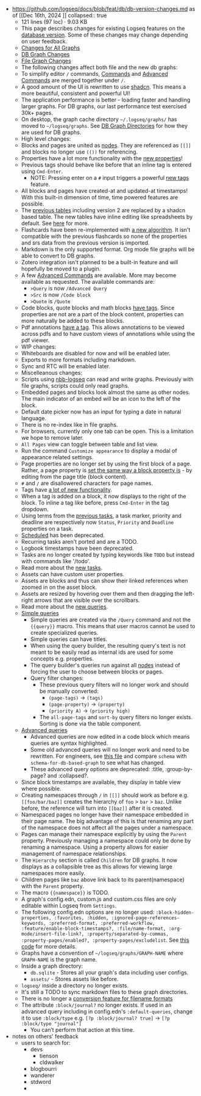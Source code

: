 - https://github.com/logseq/docs/blob/feat/db/db-version-changes.md as of [[Dec 16th, 2024 ]]
  collapsed:: true
	- 121 lines (97 loc) · 9.03 KB
	- This page describes changes for existing Logseq features on the [database version](https://github.com/logseq/logseq/pull/9858). Some of these changes may change depending on user feedback.
	- [Changes for All Graphs](https://github.com/logseq/docs/blob/feat/db/db-version-changes.md#changes-for-all-graphs)
	- [DB Graph Changes](https://github.com/logseq/docs/blob/feat/db/db-version-changes.md#db-graph-changes)
	- [File Graph Changes](https://github.com/logseq/docs/blob/feat/db/db-version-changes.md#file-graph-changes)
	- The following changes affect both file and the new db graphs:
	- To simplify editor `/` commands, [Commands](https://docs.logseq.com/#/page/commands) and [Advanced Commands](https://docs.logseq.com/#/page/advanced%20commands) are merged together under `/`.
	- A good amount of the UI is rewritten to use [shadcn](https://github.com/shadcn-ui/ui). This means a more beautiful, consistent and powerful UI!
	- The application performance is better - loading faster and handling larger graphs. For DB graphs, our last performance test exercised 30k+ pages.
	- On desktop, the graph cache directory `~/.logseq/graphs/` has moved to `~/logseq/graphs`. See [DB Graph Directories](https://github.com/logseq/docs/blob/feat/db/db-version-changes.md#db-graph-directories) for how they are used for DB graphs.
	- High level changes:
	- Blocks and pages are united as [nodes](https://github.com/logseq/docs/blob/feat/db/db-version.md#nodes). They are referenced as `[[]]` and blocks no longer use `(())` for referencing.
	- Properties have a lot more functionality with the [new properties](https://github.com/logseq/docs/blob/feat/db/db-version.md#properties)!
	- Previous tags should behave like before that an inline tag is entered using `Cmd-Enter`.
		- NOTE: Pressing enter on a `#` input triggers a powerful [new tags](https://github.com/logseq/docs/blob/feat/db/db-version.md#new-tags) feature.
	- All blocks and pages have created-at and updated-at timestamps! With this built-in dimension of time, time powered features are possible.
	- The [previous tables](https://docs.logseq.com/#/page/tables) including version 2 are replaced by a shadcn based table. The new tables have inline editing like spreadsheets by default. See [here](https://github.com/logseq/docs/blob/feat/db/db-version.md#tables) for more.
	- Flashcards have been re-implemented with [a new algorithm](https://github.com/open-spaced-repetition/free-spaced-repetition-scheduler). It isn't compatible with the previous flashcards so none of the properties and srs data from the previous version is imported.
	- Markdown is the only supported format. Org mode file graphs will be able to convert to DB graphs.
	- Zotero integration isn't planned to be a built-in feature and will hopefully be moved to a plugin.
	- A few [Advanced Commands](https://docs.logseq.com/#/page/advanced%20commands) are available. More may become available as requested. The available commands are:
		- `>Query` is now `/Advanced Query`
		- `>Src` is now `/Code block`
		- `>Quote` is `/Quote`
	- Code blocks, quote blocks and math blocks [have tags](https://github.com/logseq/docs/blob/feat/db/db-version.md#more-new-tags). Since properties are not are a part of the block content, properties can more naturally be added to these blocks.
	- Pdf annotations [have a tag](https://github.com/logseq/docs/blob/feat/db/db-version.md#more-new-tags). This allows annotations to be viewed across pdfs and to have custom views of annotations while using the pdf viewer.
	- WIP changes:
	- Whiteboards are disabled for now and will be enabled later.
	- Exports to more formats including markdown.
	- Sync and RTC will be enabled later.
	- Miscelleanous changes:
	- Scripts using [nbb-logseq](https://github.com/logseq/nbb-logseq) can read and write graphs. Previously with file graphs, scripts could only read graphs.
	- Embedded pages and blocks look almost the same as other nodes. The main indicator of an embed will be an icon to the left of the block.
	- Default date picker now has an input for typing a date in natural language.
	- There is no re-index like in file graphs.
	- For browsers, currently only one tab can be open. This is a limitation we hope to remove later.
	- `All Pages` view can toggle between table and list view.
	- Run the command `Customize appearance` to display a modal of appearance related settings.
	- Page properties are no longer set by using the first block of a page. Rather, a page property is [set the same way a block property is](https://github.com/logseq/docs/blob/feat/db/db-version.md#add-and-edit-property-values) \- by editing from the page title (block content).
	- `#` and `/` are disallowered characters for page names.
	- Tags have [a lot of new functionality](https://github.com/logseq/docs/blob/feat/db/db-version.md#new-tags).
	- When a tag is added on a block, it now displays to the right of the block. To inline a tag like before, press `Cmd-Enter` in the tag dropdown.
	- Using terms from the [previous tasks](https://docs.logseq.com/#/page/tasks), a task marker, priority and deadline are respectively now `Status`, `Priority` and `Deadline` properties on a task.
	- [Scheduled](https://docs.logseq.com/#/page/tasks/block/deadline%20and%20scheduled) has been deprecated.
	- Recurring tasks aren't ported and are a TODO.
	- Logbook timestamps have been deprecated.
	- Tasks are no longer created by typing keywords like `TODO` but instead with commands like '/todo'.
	- Read more about the [new tasks](https://github.com/logseq/docs/blob/feat/db/db-version.md#tasks).
	- Assets can have custom user properties.
	- Assets are blocks and thus can show their linked references when zoomed in on the asset block.
	- Assets are resized by hovering over them and then dragging the left-right arrows that are visible over the scrollbars.
	- Read more about the [new queries](https://github.com/logseq/docs/blob/feat/db/db-version.md#queries).
	- [Simple queries](https://docs.logseq.com/#/page/queries)
		- Simple queries are created via the `/Query` command and not the `{{query}}` macro. This means that user macros cannot be used to create specialized queries.
		- Simple queries can have titles.
		- When using the query builder, the resulting query's text is not meant to be easily read as internal ids are used for some concepts e.g. properties.
		- The query builder's queries run against all [nodes](https://github.com/logseq/docs/blob/feat/db/db-version.md#nodes) instead of forcing the user to choose between blocks or pages.
		- Query filter changes:
			- These previous query filters will no longer work and should be manually converted:
				- `(page-tags)` \-> `(tags)`
				- `(page-property)` \-> `(property)`
				- `(priority A)` \-> `(priority high)`
			- The `all-page-tags` and `sort-by` query filters no longer exists. Sorting is done via the table component.
	- [Advanced queries](https://docs.logseq.com/#/page/advanced%20queries)
		- Advanced queries are now edited in a code block which means queries are syntax highlighted.
		- Some old advanced queries will no longer work and need to be rewritten. For engineers, see [this file](https://github.com/logseq/logseq/blob/feat/db/deps/db/src/logseq/db/frontend/schema.cljs) and compare `schema` with `schema-for-db-based-graph` to see what has changed.
		- These advanced query options are deprecated: :title, :group-by-page? and :collapsed?.
	- Since block timestamps are available, they display in table view where possible.
	- Creating namespaces through `/` in `[[]]` should work as before e.g. `[[foo/bar/baz]]` creates the hierarchy of `foo` \> `bar` \> `baz`. Unlike before, the reference will turn into `[[baz]]` after it is created.
	- Namespaced pages no longer have their namespace embedded in their page name. The big advantage of this is that renaming any part of the namespace does not affect all the pages under a namespace.
	- Pages can manage their namespace explicitly by using the `Parent` property. Previously managing a namespace could only be done by renaming a namespace. Using a property allows for easier management of namespace relationships.
	- The `Hierarchy` section is called `Children` for DB graphs. It now displays as a collapsible tree as this allows for viewing large namespaces more easily.
	- Children pages like `baz` above link back to its parent(namespace) with the `Parent` property.
	- The macro `{{namespace}}` is TODO.
	- A graph's config.edn, custom.js and custom.css files are only editable within Logseq from `Settings`.
	- The following config.edn options are no longer used: `:block-hidden-properties, :favorites, :hidden, :ignored-page-references-keywords, :preferred-format, :preferred-workflow, :feature/enable-block-timestamps?, :file/name-format, :org-mode/insert-file-link?, :property/separated-by-commas, :property-pages/enabled?, :property-pages/excludelist`. See [this code](https://github.com/logseq/logseq/blob/043927031e11053a837d8289e3334368e6647bea/src/main/frontend/handler/common/config%5Fedn.cljs#L89-L115) for more details.
	- Graphs have a convention of `~/logseq/graphs/GRAPH-NAME` where `GRAPH-NAME` is the graph name.
	- Inside a graph directory:
		- `db.sqlite` \- Stores all your graph's data including user configs.
		- `assets/` \- Stores assets like before.
	- `logseq/` inside a directory no longer exists.
	- It's still a TODO to sync markdown files to these graph directories.
	- There is no longer a [conversion feature for filename formats](https://docs.logseq.com/#/page/filename%20format)
	- The attribute `:block/journal?` no longer exists. If used in an advanced query including in config.edn's `:default-queries`, change it to use `:block/type` e.g. `[?p :block/journal? true]` \-> `[?p :block/type "journal"]`
		- You can’t perform that action at this time.
- notes on others' feedback
	- users to search for:
		- devs
			- tienson
			- cldwalker
		- blogbourri
		- wanderer
		- stdword
		-